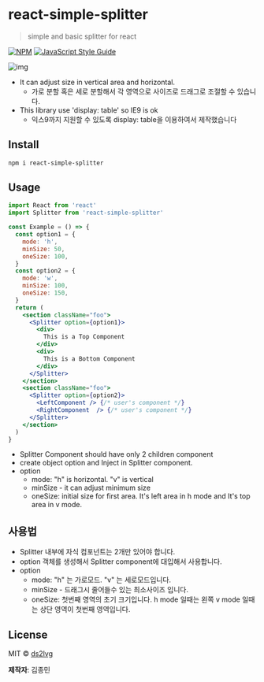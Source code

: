 # react-simple-splitter
 
> simple and basic splitter for react

[![NPM](https://img.shields.io/npm/v/react-simple-splitter.svg)](https://www.npmjs.com/package/react-simple-splitter) [![JavaScript Style Guide](https://img.shields.io/badge/code_style-standard-brightgreen.svg)](https://standardjs.com)

![img](https://lh5.googleusercontent.com/MV4jr0XzEhDB8unPwzy6dSfrWc_PKi7cHB44LMfK-i-16JHwbJcys_WYEZGXVELnK8FPzTHmVtcKVNjxZAhh=w1920-h888-rw)

- It can adjust size in vertical area and horizontal.
  - 가로 분할 혹은 세로 분할해서 각 영역으로 사이즈로 드래그로 조절할 수 있습니다.
- This library use 'display: table' so IE9 is ok
  - 익스9까지 지원할 수 있도록 display: table을 이용하여서 제작했습니다

## Install

```bash
npm i react-simple-splitter
```

## Usage

```jsx
import React from 'react'
import Splitter from 'react-simple-splitter'

const Example = () => {
  const option1 = {
    mode: 'h',
    minSize: 50,
    oneSize: 100,
  }
  const option2 = {
    mode: 'w',
    minSize: 100,
    oneSize: 150,
  }
  return (
    <section className="foo">
      <Splitter option={option1}>
        <div>
          This is a Top Component
        </div>
        <div>
          This is a Bottom Component
        </div>
      </Splitter>
    </section>
    <section className="foo">
      <Splitter option={option2}>
        <LeftComponent /> {/* user's component */}
        <RightComponent  /> {/* user's component */}
      </Splitter>
    </section>
  )
}
```

- Splitter Component should have only 2 children component
- create object option and Inject in Splitter component.
- option
  - mode: "h" is horizontal. "v" is vertical
  - minSize - it can adjust minimum size
  - oneSize: initial size for first area. It's left area in h mode and It's top area in v mode.

## 사용법
- Splitter 내부에 자식 컴포넌트는 2개만 있어야 합니다.
- option 객체를 생성해서 Splitter component에 대입해서 사용합니다.
- option
  - mode: "h" 는 가로모드. "v" 는 세로모드입니다.
  - minSize - 드래그시 줄어들수 있는 최소사이즈 입니다.
  - oneSize: 첫번째 영역의 초기 크기입니다. h mode 일때는 왼쪽 v mode 일때는 상단 영역이 첫번째 영역입니다.

## License

MIT © [ds2lvg](https://github.com/ds2lvg) 

**제작자**: 김종민